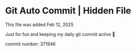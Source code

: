 # Git Auto Commit | Hidden File

This file was added Feb 12, 2025

Just for fun and keeping my daily git commit active 🤪

commit number: 371946
